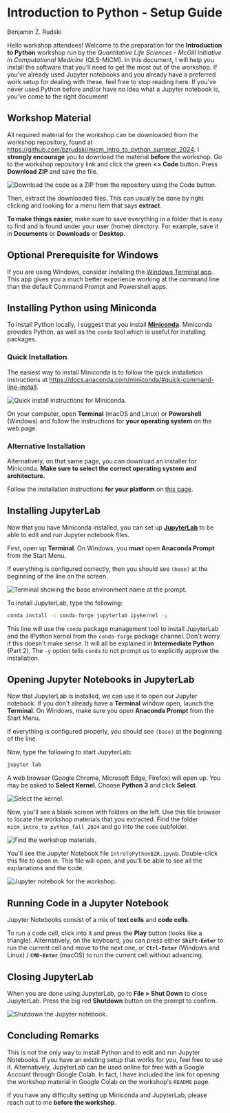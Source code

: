 # Introduction to Python - Setup Guide

Benjamin Z. Rudski

Hello workshop attendees! Welcome to the preparation for the **Introduction to Python** workshop run by the *Quantitative Life Sciences - McGill Initiative in Computational Medicine* (QLS-MiCM). In this document, I will help you install the software that you’ll need to get the most out of the workshop. If you’ve already used Jupyter notebooks and you already have a preferred work setup for dealing with these, feel free to stop reading here. If you’ve never used Python before and/or have no idea what a Jupyter notebook is, you’ve come to the right document!

## Workshop Material

All required material for the workshop can be downloaded from the workshop repository, found at https://github.com/bzrudski/micm_intro_to_python_summer_2024. I **strongly encourage** you to download the material **before** the workshop. Go to the workshop repository link and click the green **<> Code** button. Press **Download ZIP** and save the file.

![Download the code as a ZIP from the repository using the Code button.](assets/setup/code_download.png)

Then, extract the downloaded files. This can usually be done by right clicking and looking for a menu item that says **extract**.

**To make things easier,** make sure to save everything in a folder that is easy to find and is found under your user (home) directory. For example, save it in **Documents** or **Downloads** or **Desktop**.

## Optional Prerequisite for Windows

If you are using Windows, consider installing the [Windows Terminal app](https://apps.microsoft.com/detail/9n0dx20hk701?hl=en-US&gl=US). This app gives you a much better experience working at the command line than the default Command Prompt and Powershell apps.

## Installing Python using Miniconda

To install Python locally, I suggest that you install **[Miniconda](https://docs.anaconda.com/miniconda/)**. Miniconda provides Python, as well as the `conda` tool which is useful for installing packages.

### Quick Installation

The easiest way to install Miniconda is to follow the quick installation instructions at https://docs.anaconda.com/miniconda/#quick-command-line-install.

![Quick install instructions for Miniconda.](./assets/setup/miniconda_install.png)

On your computer, open **Terminal** (macOS and Linux) or **Powershell** (Windows) and follow the instructions for **your operating system** on the web page.


### Alternative Installation

Alternatively, on that same page, you can download an installer for Miniconda. **Make sure to select the correct operating system and architecture.**

Follow the installation instructions **for your platform** on [this page](https://docs.anaconda.com/miniconda/miniconda-install/).

## Installing JupyterLab

Now that you have Miniconda installed, you can set up [**JupyterLab**](https://jupyter.org/) to be able to edit and run Jupyter notebook files.

First, open up **Terminal**. On Windows, you **must** open **Anaconda Prompt** from the Start Menu.

If everything is configured correctly, then you should see `(base)` at the beginning of the line on the screen.

![Terminal showing the base environment name at the prompt.](./assets/setup/terminal_prompt.png)

To install JupyterLab, type the following:

```bash
conda install -c conda-forge jupyterlab ipykernel -y
```

This line will use the `conda` package management tool to install JupyterLab and the IPython kernel from the `conda-forge` package channel. Don't worry if this doesn't make sense. It will all be explained in **Intermediate Python** (Part 2). The `-y` option tells `conda` to not prompt us to explicitly approve the installation.

## Opening Jupyter Notebooks in JupyterLab

Now that JupyterLab is installed, we can use it to open our Jupyter notebook. If you don't already have a **Terminal** window open, launch the **Terminal**. On Windows, make sure you open **Anaconda Prompt** from the Start Menu.

If everything is configured properly, you should see `(base)` at the beginning of the line.

Now, type the following to start JupyterLab:

```bash
jupyter lab
```

A web browser (Google Chrome, Microsoft Edge, Firefox) will open up. You may be asked to **Select Kernel**. Choose **Python 3** and click **Select**.

![Select the kernel.](./assets/setup/kernel_prompt.png)

Now, you'll see a blank screen with folders on the left. Use this file browser to locate the workshop materials that you extracted. Find the folder `micm_intro_to_python_fall_2024` and go into the `code` subfolder.

![Find the workshop materials.](./assets/setup/navigation.png)

You'll see the Jupyter Notebook file `IntroToPythonBZR.ipynb`. Double-click this file to open in. This file will open, and you'll be able to see all the explanations and the code.

![Jupyter notebook for the workshop.](./assets/setup/open_notebook.png)

## Running Code in a Jupyter Notebook

Jupyter Notebooks consist of a mix of **text cells** and **code cells**.

To run a code cell, click into it and press the **Play** button (looks like a triangle). Alternatively, on the keyboard, you can press either **`Shift-Enter`** to run the current cell and move to the next one, or **`Ctrl-Enter`** (Windows and Linux) / **`CMD-Enter`** (macOS) to run the current cell without advancing.

## Closing JupyterLab

When you are done using JupyterLab, go to **File > Shut Down** to close JupyterLab. Press the big red **Shutdown** button on the prompt to confirm.

![Shutdown the Jupyter notebook.](./assets/setup/shutdown_highlight_small.png)


## Concluding Remarks

This is not the only way to install Python and to edit and run Jupyter Notebooks. If you have an existing setup that works for you, feel free to use it. Alternatively, JupyterLab can be used online for free with a Google Account through Google Colab. In fact, I have included the link for opening the workshop material in Google Colab on the workshop's `README` page.

If you have any difficulty setting up Miniconda and JupyterLab, please reach out to me **before the workshop**.
